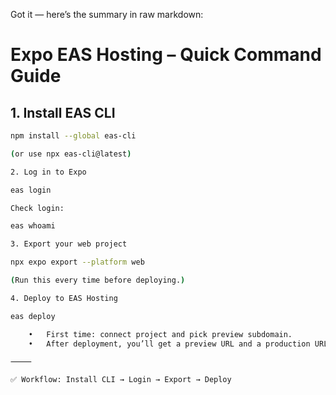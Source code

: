 Got it — here’s the summary in raw markdown:

# Expo EAS Hosting – Quick Command Guide

## 1. Install EAS CLI
```bash
npm install --global eas-cli

(or use npx eas-cli@latest)

2. Log in to Expo

eas login

Check login:

eas whoami

3. Export your web project

npx expo export --platform web

(Run this every time before deploying.)

4. Deploy to EAS Hosting

eas deploy

	•	First time: connect project and pick preview subdomain.
	•	After deployment, you’ll get a preview URL and a production URL.

⸻

✅ Workflow: Install CLI → Login → Export → Deploy

